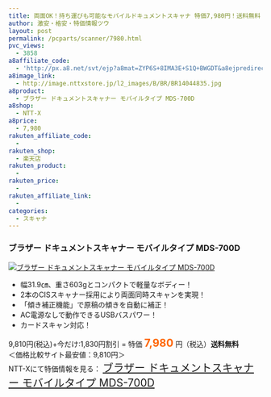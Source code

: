 ```yaml
---
title: 両面OK！持ち運びも可能なモバイルドキュメントスキャナ 特価7,980円！送料無料！
author: 激安・格安・特価情報ツウ
layout: post
permalink: /pcparts/scanner/7980.html
pvc_views:
  - 3858
a8affiliate_code:
  - 'http://px.a8.net/svt/ejp?a8mat=ZYP6S+8IMA3E+S1Q+BWGDT&a8ejpredirect=http://nttxstore.jp/_II_BR14044835'
a8image_link:
  - http://image.nttxstore.jp/l2_images/B/BR/BR14044835.jpg
a8product:
  - ブラザー ドキュメントスキャナー モバイルタイプ MDS-700D
a8shop:
  - NTT-X
a8price:
  - 7,980
rakuten_affiliate_code:
  - 
rakuten_shop:
  - 楽天店
rakuten_product:
  - 
rakuten_price:
  - 
rakuten_affiliate_link:
  - 
categories:
  - スキャナ
---
```

### ブラザー ドキュメントスキャナー モバイルタイプ MDS-700D

<div class="img-bg2 img_L">
  <a title="ブラザー ドキュメントスキャナー モバイルタイプ MDS-700D" href="http://px.a8.net/svt/ejp?a8mat=ZYP6S+8IMA3E+S1Q+BWGDT&a8ejpredirect=http://nttxstore.jp/_II_BR14044835" target="_blank"><img src="http://i1.wp.com/image.nttxstore.jp/l2_images/B/BR/BR14044835.jpg?resize=120%2C120" border="0" alt="ブラザー ドキュメントスキャナー モバイルタイプ MDS-700D" style="border: 0pt none;" data-recalc-dims="1" /></a>
</div>

<!--more-->

  * 幅31.9㎝、重さ603gとコンパクトで軽量なボディー！
  * 2本のCISスキャナー採用により両面同時スキャンを実現！
  * 「傾き補正機能」で原稿の傾きを自動に補正！
  * AC電源なしで動作できるUSBバスパワー！
  * カードスキャン対応！

9,810円(税込)+今だけ:1,830円割引 = 特価 <span style="color: #ff6600; font-size: 150%;"><strong>7,980</strong></span> 円（税込）**送料無料**  
＜価格比較サイト最安値：9,810円＞  
NTT-Xにて特価情報を見る： <span style="font-size: 150%;"><a href="http://px.a8.net/svt/ejp?a8mat=ZYP6S+8IMA3E+S1Q+BWGDT&a8ejpredirect=http://nttxstore.jp/_II_BR14044835" target="_blank">ブラザー ドキュメントスキャナー モバイルタイプ MDS-700D</a></span>